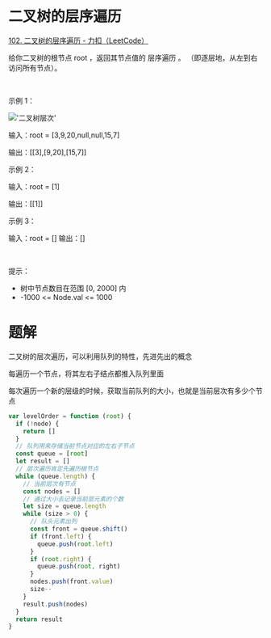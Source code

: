 # 二叉树的层序遍历

[102. 二叉树的层序遍历 - 力扣（LeetCode）](https://leetcode.cn/problems/binary-tree-level-order-traversal/description/?envType=study-plan-v2&envId=top-100-liked)

给你二叉树的根节点 root ，返回其节点值的 层序遍历 。 （即逐层地，从左到右访问所有节点）。

 

示例 1：

!['二叉树层次'](https://assets.leetcode.com/uploads/2021/02/19/tree1.jpg)

输入：root = [3,9,20,null,null,15,7]

输出：[[3],[9,20],[15,7]]

示例 2：

输入：root = [1]

输出：[[1]]

示例 3：

输入：root = []
输出：[]

 

提示：

- 树中节点数目在范围 [0, 2000] 内
- -1000 <= Node.val <= 1000

# 题解

二叉树的层次遍历，可以利用队列的特性，先进先出的概念

每遍历一个节点，将其左右子结点都推入队列里面

每次遍历一个新的层级的时候，获取当前队列的大小，也就是当前层次有多少个节点

```js
var levelOrder = function (root) {
  if (!node) {
    return []
  }
  // 队列用来存储当前节点对应的左右子节点
  const queue = [root]
  let result = []
  // 层次遍历肯定先遍历根节点
  while (queue.length) {
    // 当前层次有节点
    const nodes = []
    // 通过大小去记录当前层元素的个数
    let size = queue.length
    while (size > 0) {
      // 队头元素出列
      const front = queue.shift()
      if (front.left) {
        queue.push(root.left)
      }
      if (root.right) {
        queue.push(root, right)
      }
      nodes.push(front.value)
      size--
    }
    result.push(nodes)
  }
  return result
}
```
